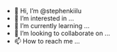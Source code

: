 - 👋 Hi, I’m @stephenkiilu
- 👀 I’m interested in ...
- 🌱 I’m currently learning ...
- 💞️ I’m looking to collaborate on ...
- 📫 How to reach me ...

<!---
stephenkiilu/stephenkiilu is a ✨ special ✨ repository because its `README.md` (this file) appears on your GitHub profile.
You can click the Preview link to take a look at your changes.
--->
